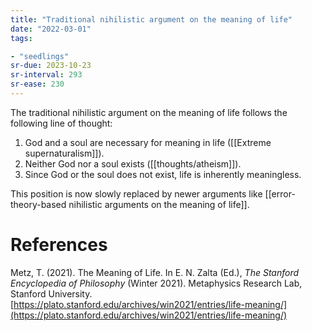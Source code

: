 ```yaml
---
title: "Traditional nihilistic argument on the meaning of life"
date: "2022-03-01"
tags:

- "seedlings"
sr-due: 2023-10-23
sr-interval: 293
sr-ease: 230
---
```


The traditional nihilistic argument on the meaning of life follows the following line of thought:

1. God and a soul are necessary for meaning in life ([[Extreme supernaturalism]]).
2. Neither God nor a soul exists ([[thoughts/atheism]]).
3. Since God or the soul does not exist, life is inherently meaningless.

This position is now slowly replaced by newer arguments like [[error-theory-based nihilistic arguments on the meaning of life]].

# References

Metz, T. (2021). The Meaning of Life. In E. N. Zalta (Ed.), *The Stanford Encyclopedia of Philosophy* (Winter 2021). Metaphysics Research Lab, Stanford University. [https://plato.stanford.edu/archives/win2021/entries/life-meaning/](https://plato.stanford.edu/archives/win2021/entries/life-meaning/)